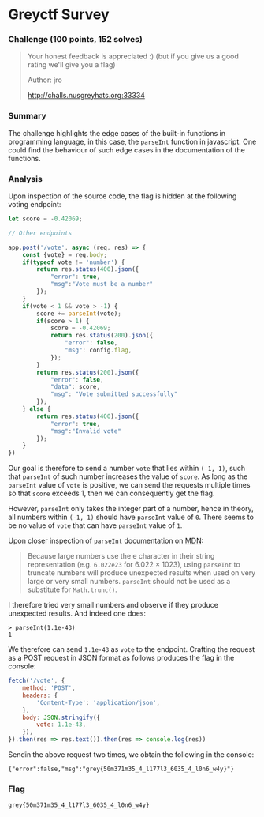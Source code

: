 # Greyctf Survey

### Challenge (100 points, 152 solves)

> Your honest feedback is appreciated :) (but if you give us a good rating we'll give you a flag)
>
> Author: jro
>
> http://challs.nusgreyhats.org:33334

### Summary

The challenge highlights the edge cases of the built-in functions in programming language, in this case, the `parseInt` function in javascript. One could find the behaviour of such edge cases in the documentation of the functions.

### Analysis

Upon inspection of the source code, the flag is hidden at the following voting endpoint:

```js
let score = -0.42069;

// Other endpoints

app.post('/vote', async (req, res) => {
    const {vote} = req.body;
    if(typeof vote != 'number') {
        return res.status(400).json({
            "error": true,
            "msg":"Vote must be a number"
        });
    }
    if(vote < 1 && vote > -1) {
        score += parseInt(vote);
        if(score > 1) {
            score = -0.42069;
            return res.status(200).json({
                "error": false,
                "msg": config.flag,
            });
        }
        return res.status(200).json({
            "error": false,
            "data": score,
            "msg": "Vote submitted successfully"
        });
    } else {
        return res.status(400).json({
            "error": true,
            "msg":"Invalid vote"
        });
    }
})
```

Our goal is therefore to send a number `vote` that lies within `(-1, 1)`, such that `parseInt` of such number increases the value of `score`. As long as the `parseInt` value of `vote` is positive, we can send the requests multiple times so that `score` exceeds 1, then we can consequently get the flag.

However, `parseInt` only takes the integer part of a number, hence in theory, all numbers within `(-1, 1)` should have `parseInt` value of `0`. There seems to be no value of `vote` that can have `parseInt` value of `1`.

Upon closer inspection of `parseInt` documentation on [MDN](https://developer.mozilla.org/en-US/docs/Web/JavaScript/Reference/Global_Objects/parseInt):

> Because large numbers use the e character in their string representation (e.g. `6.022e23` for 6.022 × 1023), using `parseInt` to truncate numbers will produce unexpected results when used on very large or very small numbers. `parseInt` should not be used as a substitute for `Math.trunc()`.

I therefore tried very small numbers and observe if they produce unexpected results. And indeed one does:

```
> parseInt(1.1e-43)
1
```

We therefore can send `1.1e-43` as `vote` to the endpoint. Crafting the request as a POST request in JSON format as follows produces the flag in the console:

```js
fetch('/vote', {
    method: 'POST',
    headers: {
        'Content-Type': 'application/json',
    },
    body: JSON.stringify({
        vote: 1.1e-43,
    }),
}).then(res => res.text()).then(res => console.log(res))
```

Sendin the above request two times, we obtain the following in the console:

```
{"error":false,"msg":"grey{50m371m35_4_l177l3_6035_4_l0n6_w4y}"}
```

### Flag

```
grey{50m371m35_4_l177l3_6035_4_l0n6_w4y}
```
